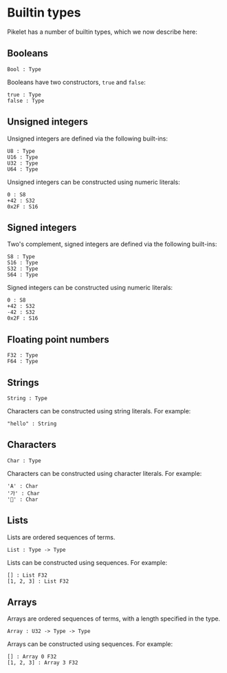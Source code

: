 # Builtin types

Pikelet has a number of builtin types, which we now describe here:

## Booleans

```pikelet
Bool : Type
```

Booleans have two constructors, `true` and `false`:

```pikelet
true : Type
false : Type
```

## Unsigned integers

Unsigned integers are defined via the following built-ins:

```pikelet
U8 : Type
U16 : Type
U32 : Type
U64 : Type
```

Unsigned integers can be constructed using numeric literals:

```pikelet
0 : S8
+42 : S32
0x2F : S16
```

## Signed integers

Two's complement, signed integers are defined via the following built-ins:

```pikelet
S8 : Type
S16 : Type
S32 : Type
S64 : Type
```

Signed integers can be constructed using numeric literals:

```pikelet
0 : S8
+42 : S32
-42 : S32
0x2F : S16
```

## Floating point numbers

```pikelet
F32 : Type
F64 : Type
```

## Strings

```pikelet
String : Type
```

Characters can be constructed using string literals. For example:

```pikelet
"hello" : String
```

## Characters

```pikelet
Char : Type
```

Characters can be constructed using character literals. For example:

```pikelet
'A' : Char
'가' : Char
'🥞' : Char
```

## Lists

Lists are ordered sequences of terms.

```pikelet
List : Type -> Type
```

Lists can be constructed using sequences. For example:

```pikelet
[] : List F32
[1, 2, 3] : List F32
```

## Arrays

Arrays are ordered sequences of terms, with a length specified in the type.

```pikelet
Array : U32 -> Type -> Type
```

Arrays can be constructed using sequences. For example:

```pikelet
[] : Array 0 F32
[1, 2, 3] : Array 3 F32
```
